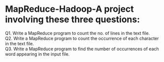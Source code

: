 # MapReduce-Hadoop-A project involving these three questions:
Q1. Write a MapReduce program to count the no. of lines in the text file.                        
Q2. Write a MapReduce program to count the occurrence of each character in the text file.                                                                                            
Q3. Write a MapReduce program to find the number of occurrences of each word appearing in the input file.
